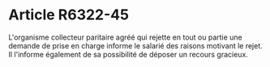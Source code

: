 # Article R6322-45

  
L'organisme collecteur paritaire agréé qui rejette en tout ou partie une demande de prise en charge informe le salarié des raisons motivant le rejet. Il l'informe également de sa possibilité de déposer un recours gracieux.